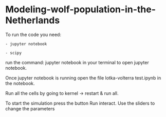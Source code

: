 # Modeling-wolf-population-in-the-Netherlands

To run the code you need:

    - jupyter notebook

    - scipy

run the command: jupyter notebook in your terminal to open jupyter notebook.

Once jupyter notebook is running open the file lotka-volterra test.ipynb in the
notebook.

Run all the cells by going to kernel -> restart & run all.

To start the simulation press the button Run interact.
Use the sliders to change the parameters
